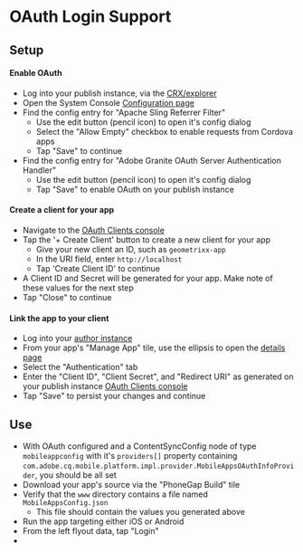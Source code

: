 # OAuth Login Support

## Setup

#### Enable OAuth

- Log into your publish instance, via the [CRX/explorer](http://localhost:4503/crx/explorer/login.jsp)
- Open the System Console [Configuration page](http://localhost:4503/system/console/configMgr)
- Find the config entry for "Apache Sling Referrer Filter"
    - Use the edit button (pencil icon) to open it's config dialog
    - Select the "Allow Empty" checkbox to enable requests from Cordova apps
    - Tap "Save" to continue
- Find the config entry for "Adobe Granite OAuth Server Authentication Handler"
    - Use the edit button (pencil icon) to open it's config dialog
    - Tap "Save" to enable OAuth on your publish instance


#### Create a client for your app

- Navigate to the [OAuth Clients console](http://localhost:4503/libs/granite/oauth/content/clients.html)
- Tap the '+ Create Client' button to create a new client for your app
    - Give your new client an ID, such as `geometrixx-app`
    - In the URI field, enter `http://localhost`
    - Tap 'Create Client ID' to continue
- A Client ID and Secret will be generated for your app. Make note of these values for the next step
- Tap "Close" to continue


#### Link the app to your client

- Log into your [author instance](http://localhost:4502/aem/apps.html/content/mobileapps)
- From your app's "Manage App" tile, use the ellipsis to open the [details page](http://localhost:4502/libs/mobileapps/admin/content/dashboard/appdetails.html/content/phonegap/geometrixx-outdoors/shell)
- Select the "Authentication" tab
- Enter the "Client ID", "Client Secret", and "Redirect URI" as generated on your publish instance [OAuth Clients console](http://localhost:4503/libs/granite/oauth/content/clients.html)
- Tap "Save" to persist your changes and continue


## Use

- With OAuth configured and a ContentSyncConfig node of type `mobileappconfig` with it's `providers[]` property containing `com.adobe.cq.mobile.platform.impl.provider.MobileAppsOAuthInfoProvider`, you should be all set
- Download your app's source via the "PhoneGap Build" tile
- Verify that the `www` directory contains a file named `MobileAppsConfig.json`
    - This file should contain the values you generated above
- Run the app targeting either iOS or Android
- From the left flyout data, tap "Login"
-